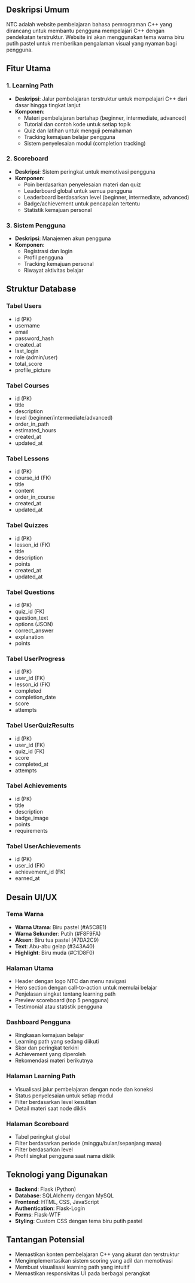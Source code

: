 ## Deskripsi Umum
NTC adalah website pembelajaran bahasa pemrograman C++ yang dirancang untuk membantu pengguna mempelajari C++ dengan pendekatan terstruktur. Website ini akan menggunakan tema warna biru putih pastel untuk memberikan pengalaman visual yang nyaman bagi pengguna.

## Fitur Utama

### 1. Learning Path
- **Deskripsi**: Jalur pembelajaran terstruktur untuk mempelajari C++ dari dasar hingga tingkat lanjut
- **Komponen**:
  - Materi pembelajaran bertahap (beginner, intermediate, advanced)
  - Tutorial dan contoh kode untuk setiap topik
  - Quiz dan latihan untuk menguji pemahaman
  - Tracking kemajuan belajar pengguna
  - Sistem penyelesaian modul (completion tracking)

### 2. Scoreboard
- **Deskripsi**: Sistem peringkat untuk memotivasi pengguna
- **Komponen**:
  - Poin berdasarkan penyelesaian materi dan quiz
  - Leaderboard global untuk semua pengguna
  - Leaderboard berdasarkan level (beginner, intermediate, advanced)
  - Badge/achievement untuk pencapaian tertentu
  - Statistik kemajuan personal

### 3. Sistem Pengguna
- **Deskripsi**: Manajemen akun pengguna
- **Komponen**:
  - Registrasi dan login
  - Profil pengguna
  - Tracking kemajuan personal
  - Riwayat aktivitas belajar

## Struktur Database

### Tabel Users
- id (PK)
- username
- email
- password_hash
- created_at
- last_login
- role (admin/user)
- total_score
- profile_picture

### Tabel Courses
- id (PK)
- title
- description
- level (beginner/intermediate/advanced)
- order_in_path
- estimated_hours
- created_at
- updated_at

### Tabel Lessons
- id (PK)
- course_id (FK)
- title
- content
- order_in_course
- created_at
- updated_at

### Tabel Quizzes
- id (PK)
- lesson_id (FK)
- title
- description
- points
- created_at
- updated_at

### Tabel Questions
- id (PK)
- quiz_id (FK)
- question_text
- options (JSON)
- correct_answer
- explanation
- points

### Tabel UserProgress
- id (PK)
- user_id (FK)
- lesson_id (FK)
- completed
- completion_date
- score
- attempts

### Tabel UserQuizResults
- id (PK)
- user_id (FK)
- quiz_id (FK)
- score
- completed_at
- attempts

### Tabel Achievements
- id (PK)
- title
- description
- badge_image
- points
- requirements

### Tabel UserAchievements
- id (PK)
- user_id (FK)
- achievement_id (FK)
- earned_at

## Desain UI/UX

### Tema Warna
- **Warna Utama**: Biru pastel (#A5C8E1)
- **Warna Sekunder**: Putih (#F8F9FA)
- **Aksen**: Biru tua pastel (#7DA2C9)
- **Text**: Abu-abu gelap (#343A40)
- **Highlight**: Biru muda (#C1D8F0)

### Halaman Utama
- Header dengan logo NTC dan menu navigasi
- Hero section dengan call-to-action untuk memulai belajar
- Penjelasan singkat tentang learning path
- Preview scoreboard (top 5 pengguna)
- Testimonial atau statistik pengguna

### Dashboard Pengguna
- Ringkasan kemajuan belajar
- Learning path yang sedang diikuti
- Skor dan peringkat terkini
- Achievement yang diperoleh
- Rekomendasi materi berikutnya

### Halaman Learning Path
- Visualisasi jalur pembelajaran dengan node dan koneksi
- Status penyelesaian untuk setiap modul
- Filter berdasarkan level kesulitan
- Detail materi saat node diklik

### Halaman Scoreboard
- Tabel peringkat global
- Filter berdasarkan periode (minggu/bulan/sepanjang masa)
- Filter berdasarkan level
- Profil singkat pengguna saat nama diklik

## Teknologi yang Digunakan
- **Backend**: Flask (Python)
- **Database**: SQLAlchemy dengan MySQL
- **Frontend**: HTML, CSS, JavaScript
- **Authentication**: Flask-Login
- **Forms**: Flask-WTF
- **Styling**: Custom CSS dengan tema biru putih pastel

## Tantangan Potensial
- Memastikan konten pembelajaran C++ yang akurat dan terstruktur
- Mengimplementasikan sistem scoring yang adil dan memotivasi
- Membuat visualisasi learning path yang intuitif
- Memastikan responsivitas UI pada berbagai perangkat
